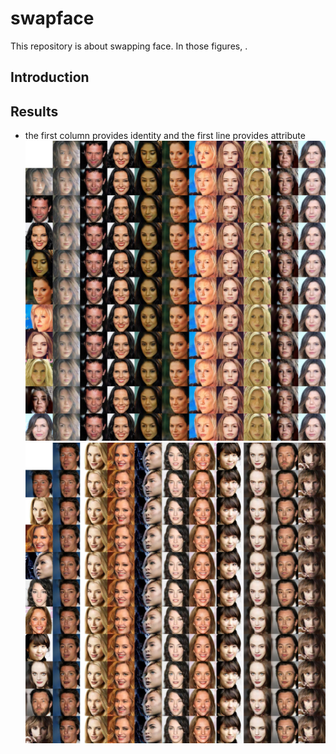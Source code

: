 # swapface
 This repository is about swapping face.
 In those figures, .

## Introduction


## Results
* the first column provides identity and the first line provides attribute<br>
 ![image](https://github.com/hello-world-cc/swapface/blob/main/967500_figure.jpg)<br>
 ![image](https://github.com/hello-world-cc/swapface/blob/main/1400000_figure.jpg)<br>

 
 
